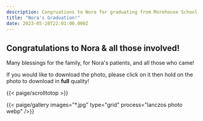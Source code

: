 ```yaml
---
description: Congruations to Nora for graduating from Morehouse School of Medicine.
title: "Nora's Graduation!"
date: 2023-05-28T22:01:00.000Z
---
```


## Congratulations to Nora & all those involved!

Many blessings for the family, for Nora's patients, and all those who came!

If you would like to download the photo, please click on it then hold on the photo to download in **full** quality!

{{< paige/scrolltotop >}}

{{< paige/gallery
     images="*.jpg"
     type="grid"
     process="lanczos photo webp"
     />}}
